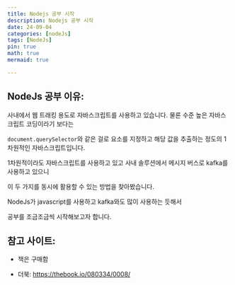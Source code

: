 ```yaml
---
title: Nodejs 공부 시작
description: Nodejs 공부 시작
date: 24-09-04
categories: [nodeJs]
tags: [NodeJs]
pin: true
math: true
mermaid: true

---
```


## NodeJs 공부 이유:

사내에서 웹 트래킹 용도로 자바스크립트를 사용하고 있습니다. 물론 수준 높은 자바스크립트 코딩이라기 보다는

`document.querySelector`와 같은 걸로 요소를 지정하고 해당 값을 추출하는 정도의 1차원적인 자바스크립트입니다.

1차원적이라도 자바스크립트를 사용하고 있고 사내 솔루션에서 메시지 버스로 kafka를 사용하고 있으니

이 두 가지를 동시에 활용할 수 있는 방법을 찾아봤습니다.

NodeJs가 javascript를 사용하고 kafka와도 많이 사용하는 듯해서

공부를 조금조금씩 시작해보고자 합니다.

## 참고 사이트:

- 책은 구매함

- 더북: https://thebook.io/080334/0008/